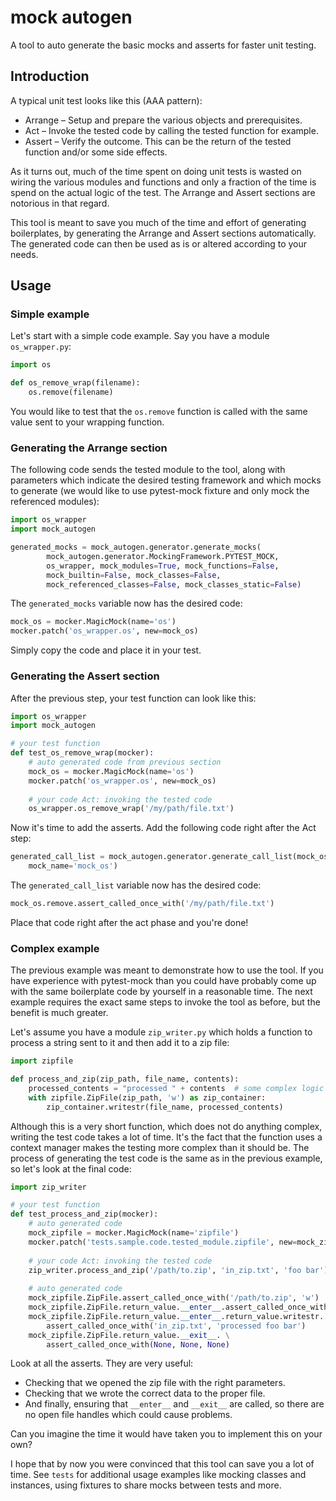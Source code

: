 # mock autogen
A tool to auto generate the basic mocks and asserts for faster unit testing. 

## Introduction
A typical unit test looks like this (AAA pattern):
* Arrange – Setup and prepare the various objects and prerequisites.
* Act – Invoke the tested code by calling the tested function for example.
* Assert – Verify the outcome. This can be the return of the tested function 
and/or some side effects.

As it turns out, much of the time spent on doing unit tests is wasted on wiring
the various modules and functions and only a fraction of the time is spend on
the actual logic of the test. The Arrange and Assert sections are notorious in
that regard. 

This tool is meant to save you much of the time and effort of generating 
boilerplates, by generating the Arrange and Assert sections automatically. The 
generated code can then be used as is or altered according to your needs.

## Usage
### Simple example
Let's start with a simple code example. Say you have a module `os_wrapper.py`:
```python
import os 

def os_remove_wrap(filename):
    os.remove(filename)
```
You would like to test that the `os.remove` function is called with the same
value sent to your wrapping function. 

### Generating the Arrange section
The following code sends the tested module to the tool, along with parameters 
which indicate the desired testing framework and which mocks to generate
(we would like to use pytest-mock fixture and only mock the referenced 
modules):   

```python
import os_wrapper
import mock_autogen

generated_mocks = mock_autogen.generator.generate_mocks(
        mock_autogen.generator.MockingFramework.PYTEST_MOCK,
        os_wrapper, mock_modules=True, mock_functions=False, 
        mock_builtin=False, mock_classes=False, 
        mock_referenced_classes=False, mock_classes_static=False)
```
The `generated_mocks` variable now has the desired code: 
```python
mock_os = mocker.MagicMock(name='os')
mocker.patch('os_wrapper.os', new=mock_os)
```
Simply copy the code and place it in your test. 

### Generating the Assert section
After the previous step, your test function can look like this:
```python
import os_wrapper
import mock_autogen

# your test function
def test_os_remove_wrap(mocker):
    # auto generated code from previous section
    mock_os = mocker.MagicMock(name='os')
    mocker.patch('os_wrapper.os', new=mock_os)
    
    # your code Act: invoking the tested code
    os_wrapper.os_remove_wrap('/my/path/file.txt')
```
Now it's time to add the asserts. Add the following code right after the Act 
step:
```python
generated_call_list = mock_autogen.generator.generate_call_list(mock_os, 
    mock_name='mock_os')
```
The `generated_call_list` variable now has the desired code: 
```python
mock_os.remove.assert_called_once_with('/my/path/file.txt')
```
Place that code right after the act phase and you're done!

### Complex example
The previous example was meant to demonstrate how to use the tool. If you have
experience with pytest-mock than you could have probably come up with the same
boilerplate code by yourself in a reasonable time. The next example requires 
the exact same steps to invoke the tool as before, but the benefit is much 
greater.  

Let's assume you have a module `zip_writer.py` which holds a function to
process a string sent to it and then add it to a zip file:
```python
import zipfile

def process_and_zip(zip_path, file_name, contents):
    processed_contents = "processed " + contents  # some complex logic
    with zipfile.ZipFile(zip_path, 'w') as zip_container:
        zip_container.writestr(file_name, processed_contents)
```
Although this is a very short function, which does not do anything complex, 
writing the test code takes a lot of time. It's the fact that the function uses
a context manager makes the testing more complex than it should be. The process 
of generating the test code is the same as in the previous example, so let's 
look at the final code:
```python
import zip_writer

# your test function
def test_process_and_zip(mocker):
    # auto generated code 
    mock_zipfile = mocker.MagicMock(name='zipfile')
    mocker.patch('tests.sample.code.tested_module.zipfile', new=mock_zipfile)
    
    # your code Act: invoking the tested code
    zip_writer.process_and_zip('/path/to.zip', 'in_zip.txt', 'foo bar')
    
    # auto generated code
    mock_zipfile.ZipFile.assert_called_once_with('/path/to.zip', 'w')
    mock_zipfile.ZipFile.return_value.__enter__.assert_called_once_with()
    mock_zipfile.ZipFile.return_value.__enter__.return_value.writestr. \
        assert_called_once_with('in_zip.txt', 'processed foo bar')
    mock_zipfile.ZipFile.return_value.__exit__. \
        assert_called_once_with(None, None, None)
```
Look at all the asserts. They are very useful: 
* Checking that we opened the zip file with the right parameters.
* Checking that we wrote the correct data to the proper file.
* And finally, ensuring that `__enter__` and `__exit__` are called, so there 
are no open file handles which could cause problems.

Can you imagine the time it would have taken you to implement this on your own?

I hope that by now you were convinced that this tool can save you a lot of 
time. See `tests` for additional usage examples like mocking classes and 
instances, using fixtures to share mocks between tests and more.

